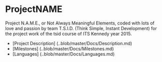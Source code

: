 # ProjectNAME
Project N.A.M.E., or Not Always Meaningful Elements, coded with lots of love and passion by team T.S.I.D. (Think Simple, Instant Development) for the project work of the tsid course of ITS Kennedy year 2015.



* [Project Description] (..blob/master/Docs/Description.md)
* [Milestones] (..blob/master/Docs/Milestones.md)
* [Languages] (..blob/master/Docs/Languages.md)

